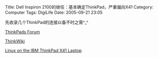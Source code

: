Title: Dell Inspiron 2100的继任：基本确定ThinkPad，严重偏向X41
Category: Computer
Tags: DigiLife
Date: 2005-09-21 23:05



先收录几个ThinkPad的连接以备不时之需^_^

[ThinkPads Forum](http://forum.thinkpads.com/)

[ThinkWiki](http://www.thinkwiki.org)

[Linux on the IBM ThinkPad X41 Laptop](http://www.net-track.ch/opensource/articles/x41.php)

